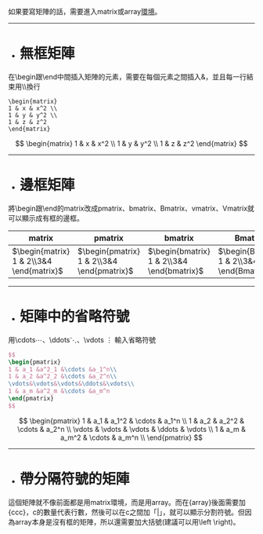 如果要寫矩陣的話，需要進入matrix或array[環境](obsidian://open?vault=kuku_s_note&file=%E7%A8%8B%E5%BC%8F%E8%AA%9E%E8%A8%80%2FLatex%2F%E8%AA%9E%E6%B3%95%E8%A1%A8%2Fbegin...end)。
- - -
- # 無框矩陣
在\\begin跟\\end中間插入矩陣的元素，需要在每個元素之間插入&，並且每一行結束用\\\\換行
```
\begin{matrix}
1 & x & x^2 \\
1 & y & y^2 \\
1 & z & z^2 
\end{matrix}
```
$$
\begin{matrix}
1 & x & x^2 \\
1 & y & y^2 \\
1 & z & z^2  
\end{matrix}
$$
- - -
- # 邊框矩陣
將\\begin跟\\end的matrix改成pmatrix、bmatrix、Bmatrix、vmatrix、Vmatrix就可以顯示成有框的邊框。

| matrix                                   | pmatrix                                    | bmatrix                                    | Bmatrix                                    | vmatrix                                    | Vmatrix                                    |
| ---------------------------------------- | ------------------------------------------ | ------------------------------------------ | ------------------------------------------ | ------------------------------------------ | ------------------------------------------ |
| $\begin{matrix} 1 & 2\\3&4 \end{matrix}$ | $\begin{pmatrix} 1 & 2\\3&4 \end{pmatrix}$ | $\begin{bmatrix} 1 & 2\\3&4 \end{bmatrix}$ | $\begin{Bmatrix} 1 & 2\\3&4 \end{Bmatrix}$ | $\begin{vmatrix} 1 & 2\\3&4 \end{vmatrix}$ | $\begin{Vmatrix} 1 & 2\\3&4 \end{Vmatrix}$ |
- - - 
- # 矩陣中的省略符號
用\\cdots$\cdots$、\\ddots$\ddots$、\\vdots $\vdots$  輸入省略符號
```latex
$$
\begin{pmatrix}
1 & a_1 &a^2_1 &\cdots &a_1^n\\
1 & a_2 &a^2_2 &\cdots &a_2^n\\
\vdots&\vdots&\vdots&\ddots&\vdots\\
1 & a_m &a^2_m &\cdots &a_m^n
\end{pmatrix}
$$
```
$$
\begin{pmatrix} 1 & a_1 & a_1^2 & \cdots & a_1^n \\ 1 & a_2 & a_2^2 & \cdots & a_2^n \\ \vdots & \vdots & \vdots & \ddots & \vdots \\ 1 & a_m & a_m^2 & \cdots & a_m^n \\ \end{pmatrix} 
$$
- - -
- # 帶分隔符號的矩陣
這個矩陣就不像前面都是用matrix環境，而是用array。而在{array}後面需要加{ccc}，c的數量代表行數，然後可以在c之間加「|」，就可以顯示分割符號。但因為array本身是沒有框的矩陣，所以還需要加大括號(建議可以用\\left \\right)。
```

```